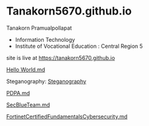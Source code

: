 # Tanakorn5670.github.io

 Tanakorn Pramualpollapat
+ Information Technology
+ Institute of Vocational Education : Central Region 5
  
 site is live at https://tanakorn5670.github.io
 
[Hello World.md](HW.md)

Steganography: [Steganography](card.md)

[PDPA.md](PDPA.md)

[SecBlueTeam.md](SecBlueTeam.md)

[FortinetCertifiedFundamentalsCybersecurity.md](FortinetCertifiedFundamentalsCybersecurity.md)


